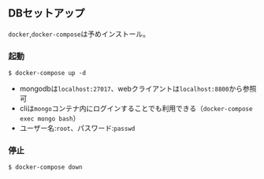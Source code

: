 ## DBセットアップ

`docker`,`docker-compose`は予めインストール。

### 起動
```
$ docker-compose up -d
```
- mongodbは`localhost:27017`、webクライアントは`localhost:8800`から参照可
- cliは`mongo`コンテナ内にログインすることでも利用できる（`docker-compose exec mongo bash`）
- ユーザー名:`root`、パスワード:`passwd`

### 停止
```
$ docker-compose down
```
